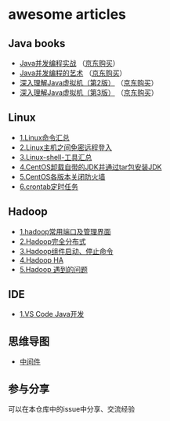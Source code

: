 # awesome articles

## Java books  

- [Java并发编程实战](https://book.douban.com/subject/10484692/) （[京东购买](https://union-click.jd.com/jdc?e=&p=AyIGZRhaFAURAlEYWxYyEgZdGFgWBhM3EUQDS10iXhBeGlcJDBkNXg9JHU4YDk5ER1xOGRNLGEEcVV8BXURFUFdfC0RVU1JRUy1OVxUDGgRWGF8UMhJAUlgFTlZiZQNpCFVLQXwpUjpJGFQLWStaJQETB1QSXRIFGgZlK1sSMkBpja3tzaejG4Gx1MCKhTdUK1sRBBoDXRlYFAoQAlQrXBULIlwLWA0dAyI3ZRhrJTISN1YrGXtWFQFTHQ8VAEcHVEteFFJFD1EfD0JQFwBRTw8cBEADVCtZFAMWDg%3D%3D)）
- [Java并发编程的艺术](https://book.douban.com/subject/26591326/) （[京东购买](https://union-click.jd.com/jdc?e=&p=AyIGZRhaFAURAlEYWxYyEAZVE1IRAho3EUQDS10iXhBeGlcJDBkNXg9JHU4YDk5ER1xOGRNLGEEcVV8BXURFUFdfC0RVU1JRUy1OVxcDEg9cH1sdMkd0AnMrc2lKZyp9L0NmE2cQEjNUZGILWStaJQETB1QSXRIFGgZlK1sSMkBpja3tzaejG4Gx1MCKhTdUK1sRBBoDXRlbEQIQBl0rXBULIlwLWA0dAyI3ZRhrJTISN1YrGXtQFQABHFMdAEUCURpeE1EQVAJIUxELRg5TTlgRCkEOUStZFAMWDg%3D%3D)）
- [深入理解Java虚拟机（第2版）](https://book.douban.com/subject/24722612/) （[京东购买](https://union-click.jd.com/jdc?e=&p=AyIGZRhaFAURAlEYWxYyEgdWH1gTBBs3EUQDS10iXhBeGlcJDBkNXg9JHU4YDk5ER1xOGRNLGEEcVV8BXURFUFdfC0RVU1JRUy1OVxUCEQNWHV0cMkcDV3AcURhBZE9lK0cBFw4qXj5tY0QLWStaJQETB1QSXRIFGgZlK1sSMkBpja3tzaejG4Gx1MCKhTdUK1sRBBoDXRlaEwYSBVcrXBULIlwLWA0dAyI3ZRhrJTISN1YrGXtRRgdcE19BUhsEVBpeHAAXDl1JDxEFRwEASw9AABNUXCtZFAMWDg%3D%3D)）
- [深入理解Java虚拟机（第3版）](https://book.douban.com/subject/34907497/) （[京东购买](https://union-click.jd.com/jdc?e=&p=AyIGZRprFQEVBlMYUx0yVlgNRQQlW1dCFFlQCxxKQgFHREkdSVJKSQVJHFRXFk9FUlpGQUpLCVBaTFhbXQtWVmpSWRtYEgMUBF0Ta016ZFRVSAVtZxNhLBwbHEd1eFdHOEMOHjdUK1gUAhMOUxxcHQMiN1Uca0NsEgZUGloUBxMDVitaJQIWDlEcWB0CFw9dGVslBRIOZUAFVlQaBmUraxYyIjdVK1glQHxVB0kLE1USB1VOCRUHRgJcEgwTVRdUAB5ZQQFBD1ROWCUAEwZREg%3D%3D)）

## Linux  

- [1.Linux命令汇总](Linux/1.Linux命令汇总.md)
- [2.Linux主机之间免密远程登入](Linux/2.Linux主机之间免密远程登入.md)
- [3.Linux-shell-工具汇总](Linux/3.Linux-shell-工具汇总.md)
- [4.CentOS卸载自带的JDK并通过tar包安装JDK](Linux/4.CentOS卸载自带的JDK并通过tar包安装JDK.md)
- [5.CentOS各版本关闭防火墙](Linux/5.CentOS各版本关闭防火墙.md)
- [6.crontab定时任务](Linux/6.crontab定时任务.md)

## Hadoop

- [1.hadoop常用端口及管理界面](https://github.com/jast90/awesome-books/issues/10)
- [2.Hadoop完全分布式](https://github.com/jast90/awesome-books/issues/11)
- [3.Hadoop组件启动、停止命令](https://github.com/jast90/awesome-books/issues/12)
- [4.Hadoop HA](https://github.com/jast90/awesome-books/issues/14)
- [5.Hadoop 遇到的问题](https://github.com/jast90/awesome-books/issues/16)

## IDE  

- [1.VS Code Java开发](https://github.com/jast90/awesome-books/issues/15)

## 思维导图
- [中间件](https://www.processon.com/view/link/5e636046e4b06578661a8f5d#map)

## 参与分享  

可以在本仓库中的issue中分享、交流经验 
